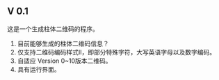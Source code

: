 V 0.1
----------------
这是一个生成柱体二维码的程序。

1. 目前能够生成的柱体二维码信息？
2. 仅支持二维码编码样式Ⅱ，即部分特殊字符，大写英语字母以及数字编码。
3. 自适应 Version 0~10版本二维码。
4. 具有运行界面。